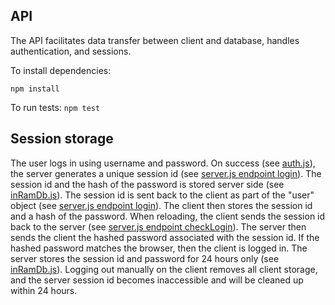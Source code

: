 ## API 

The API facilitates data transfer between client and database, handles authentication, and sessions.  

To install dependencies:

`npm install`

To run tests:
`npm test`

## Session storage

The user logs in using username and password.  On success (see [auth.js](./auth.js)), the server generates a unique session id (see [server.js endpoint login](./server.js)). The session id and the hash of the password is stored server side (see [inRamDb.js](./inRamDb.js)).  The session id is sent back to the client as part of the "user" object (see [server.js endpoint login](./server.js)).  The client then stores the session id and a hash of the password.  When reloading, the client sends the session id back to the server (see [server.js endpoint checkLogin](./server.js)).  The server then sends the client the hashed password associated with the session id.  If the hashed password matches the browser, then the client is logged in.  The server stores the session id and password for 24 hours only (see [inRamDb.js](./inRamDb.js)).  Logging out manually on the client removes all client storage, and the server session id becomes inaccessible and will be cleaned up within 24 hours.